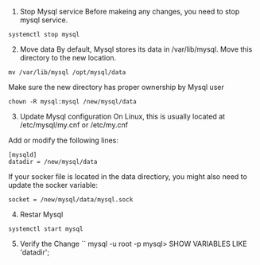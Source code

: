 1. Stop Mysql service
Before makeing any changes, you need to stop mysql service.

```
systemctl stop mysql
```
2. Move data
By default, Mysql stores its data in /var/lib/mysql. Move this directory to the new location.

```
mv /var/lib/mysql /opt/mysql/data
```

Make sure the new directory has proper ownership by Mysql user
```
chown -R mysql:mysql /new/mysql/data
```

3. Update Mysql configuration
On Linux, this is usually located at /etc/mysql/my.cnf or /etc/my.cnf

Add or modify the following lines:
```
[mysqld]
datadir = /new/mysql/data
```
If your socker file is located in the data directiory, you might also need to update the socker variable:
```
socket = /new/mysql/data/mysql.sock
```

4. Restar Mysql
```
systemctl start mysql
```

5. Verify the Change
``
mysql -u root -p
mysql> SHOW VARIABLES LIKE 'datadir';
```


   
